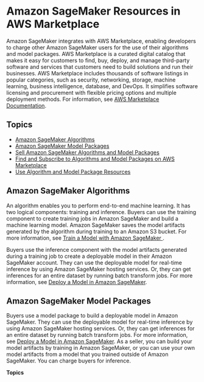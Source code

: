 # Amazon SageMaker Resources in AWS Marketplace<a name="sagemaker-marketplace"></a>

Amazon SageMaker integrates with AWS Marketplace, enabling developers to charge other Amazon SageMaker users for the use of their algorithms and model packages\. AWS Marketplace is a curated digital catalog that makes it easy for customers to find, buy, deploy, and manage third\-party software and services that customers need to build solutions and run their businesses\. AWS Marketplace includes thousands of software listings in popular categories, such as security, networking, storage, machine learning, business intelligence, database, and DevOps\. It simplifies software licensing and procurement with flexible pricing options and multiple deployment methods\. For information, see [AWS Marketplace Documentation](https://docs.aws.amazon.com/marketplace/index.html#lang/en_us)\.

## Topics<a name="sagemaker-marketplace-topics"></a>
+ [Amazon SageMaker Algorithms](#sagemaker-mkt-algorithm)
+ [Amazon SageMaker Model Packages](#sagemaker-mkt-model-package)
+ [Sell Amazon SageMaker Algorithms and Model Packages](sagemaker-marketplace-sell.md)
+ [Find and Subscribe to Algorithms and Model Packages on AWS Marketplace](sagemaker-mkt-find-subscribe.md)
+ [Use Algorithm and Model Package Resources](sagemaker-mkt-buy.md)

## Amazon SageMaker Algorithms<a name="sagemaker-mkt-algorithm"></a>

An algorithm enables you to perform end\-to\-end machine learning\. It has two logical components: training and inference\. Buyers can use the training component to create training jobs in Amazon SageMaker and build a machine learning model\. Amazon SageMaker saves the model artifacts generated by the algorithm during training to an Amazon S3 bucket\. For more information, see [Train a Model with Amazon SageMaker ](how-it-works-training.md)\.

Buyers use the inference component with the model artifacts generated during a training job to create a deployable model in their Amazon SageMaker account\. They can use the deployable model for real\-time inference by using Amazon SageMaker hosting services\. Or, they can get inferences for an entire dataset by running batch transform jobs\. For more information, see [Deploy a Model in Amazon SageMaker](how-it-works-deployment.md)\.

## Amazon SageMaker Model Packages<a name="sagemaker-mkt-model-package"></a>

Buyers use a model package to build a deployable model in Amazon SageMaker\. They can use the deployable model for real\-time inference by using Amazon SageMaker hosting services\. Or, they can get inferences for an entire dataset by running batch transform jobs\. For more information, see [Deploy a Model in Amazon SageMaker](how-it-works-deployment.md)\. As a seller, you can build your model artifacts by training in Amazon SageMaker, or you can use your own model artifacts from a model that you trained outside of Amazon SageMaker\. You can charge buyers for inference\.

**Topics**